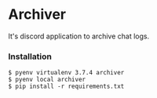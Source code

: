 # Archiver

It's discord application to archive chat logs.

### Installation

```/bin/bash
$ pyenv virtualenv 3.7.4 archiver
$ pyenv local archiver
$ pip install -r requirements.txt
```
